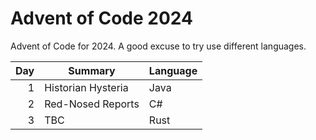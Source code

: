 # Advent of Code 2024

Advent of Code for 2024. A good excuse to try use different languages.

| Day | Summary            | Language |
|----:|--------------------|----------|
|   1 | Historian Hysteria | Java     |
|   2 | Red-Nosed Reports  | C#       |
|   3 | TBC                | Rust     |
